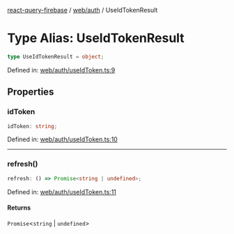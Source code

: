[react-query-firebase](../../../modules.md) / [web/auth](../index.md) / UseIdTokenResult

# Type Alias: UseIdTokenResult

```ts
type UseIdTokenResult = object;
```

Defined in: [web/auth/useIdToken.ts:9](https://github.com/vpishuk/react-query-firebase/blob/43c0734068a570cd646254bb366ccd8007f7dfed/web/auth/useIdToken.ts#L9)

## Properties

### idToken

```ts
idToken: string;
```

Defined in: [web/auth/useIdToken.ts:10](https://github.com/vpishuk/react-query-firebase/blob/43c0734068a570cd646254bb366ccd8007f7dfed/web/auth/useIdToken.ts#L10)

***

### refresh()

```ts
refresh: () => Promise<string | undefined>;
```

Defined in: [web/auth/useIdToken.ts:11](https://github.com/vpishuk/react-query-firebase/blob/43c0734068a570cd646254bb366ccd8007f7dfed/web/auth/useIdToken.ts#L11)

#### Returns

`Promise`\<`string` \| `undefined`\>
